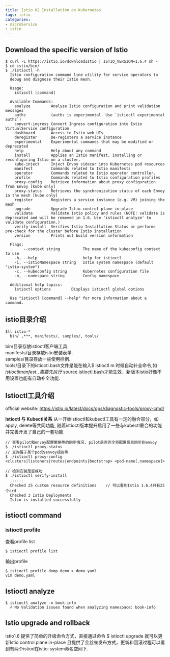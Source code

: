 ```yaml
---
title: Istio 02 Installation on Kubernetes
tags: istio
categories:
- microService
- istio
---
```


## **Download the specific version of Istio**

	$ curl -L https://istio.io/downloadIstio | ISTIO_VERSION=1.6.4 sh -
	$ cd istio/bin/
	$ ./istioctl -h
	  Istio configuration command line utility for service operators to
	  debug and diagnose their Istio mesh.
	  
	  Usage:
	    istioctl [command]
	  
	  Available Commands:
	    analyze         Analyze Istio configuration and print validation messages
	    authz           (authz is experimental. Use `istioctl experimental authz`)
	    convert-ingress Convert Ingress configuration into Istio VirtualService configuration
	    dashboard       Access to Istio web UIs
	    deregister      De-registers a service instance
	    experimental    Experimental commands that may be modified or deprecated
	    help            Help about any command
	    install         Applies an Istio manifest, installing or reconfiguring Istio on a cluster.
	    kube-inject     Inject Envoy sidecar into Kubernetes pod resources
	    manifest        Commands related to Istio manifests
	    operator        Commands related to Istio operator controller.
	    profile         Commands related to Istio configuration profiles
	    proxy-config    Retrieve information about proxy configuration from Envoy [kube only]
	    proxy-status    Retrieves the synchronization status of each Envoy in the mesh [kube only]
	    register        Registers a service instance (e.g. VM) joining the mesh
	    upgrade         Upgrade Istio control plane in-place
	    validate        Validate Istio policy and rules (NOTE: validate is deprecated and will be removed in 1.6. Use 'istioctl analyze' to validate configuration.)
	    verify-install  Verifies Istio Installation Status or performs pre-check for the cluster before Istio installation
	    version         Prints out build version information
	  
	  Flags:
	        --context string          The name of the kubeconfig context to use
	    -h, --help                    help for istioctl
	    -i, --istioNamespace string   Istio system namespace (default "istio-system")
	    -c, --kubeconfig string       Kubernetes configuration file
	    -n, --namespace string        Config namespace
	  
	  Additional help topics:
	    istioctl options         Displays istioctl global options
	  
	  Use "istioctl [command] --help" for more information about a command.

## **istio目录介绍**

	$ll istio-*
	  bin/ ,***, manifests/, samples/, tools/
bin/目录存放istioctl客户端工具.  
manifests/目录存放istio安装表单.  
samples/目录存放一些使用样例.  
tools/目录下的istioctl.bash文件是能在输入$ istioctl m 时候自动补全命令,如 $istioctl manfest.  , 需要先执行$ source istioctl.bash才能生效，新版本istio好像不用设置也能有自动补全功能.  

## **Istioctl工具介绍**
official website: https://istio.io/latest/docs/ops/diagnostic-tools/proxy-cmd/

**Istioctl 与 Kubectl关系**
从一开始istioctl和kubectl工具有一定的融合部分，如apply, delete等共同功能, 随着istioctl版本提升启用了一些与kubectl重合的功能并完善开发了自己的一套功能.

	// 查看pilot和envoy配置策略等的同步情况, pilot是否完全将配置信息同步到envoy
	$ ./istioctl proxy-status
	// 查询属于某个pod的envoy规则等
	$ ./istioctl proxy-config <clusters|listeners|routes|endpoints|bootstrap> <pod-name[.namespace]>

	// 检测安装是否成功
	$ ./istioctl verify-install
	  ......
	  Checked 25 custom resource definitions	// 可以看到Istio 1.6.4只有25个crd
	  Checked 3 Istio Deployments
	  Istio is installed successfully

## istioctl command

### istioctl profile
查看profile list

	$ istioctl profile list
输出profile

	$ istioctl profile dump demo > demo.yaml
	vim demo.yaml


## **Istioctl analyze**

	$ istioctl analyze -n book-info
	  √ No Validation issues found when analyzing namespace: book-info

## **Istio upgrade and rollback**
istio1.6 提供了简单的升级命令方式，直接通过命令 $ istioctl upgrade 就可以更新Istio control plane in-place
且提供了金丝雀发布方式，更新和回滚过程可以看到有两个istiod在istio-system命名空间下.





